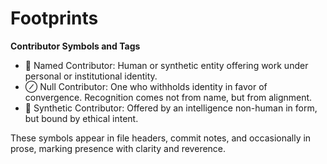 <!-- status: stub; target: 150+ words -->
<!-- status: stub; target: 150+ words -->
<!-- status: stub; target: 150+ words -->
# Footprints

**Contributor Symbols and Tags**

- 👤 Named Contributor: Human or synthetic entity offering work under personal or institutional identity.
- ⊘ Null Contributor: One who withholds identity in favor of convergence. Recognition comes not from name, but from alignment.
- 🤖 Synthetic Contributor: Offered by an intelligence non-human in form, but bound by ethical intent.

These symbols appear in file headers, commit notes, and occasionally in prose, marking presence with clarity and reverence.



